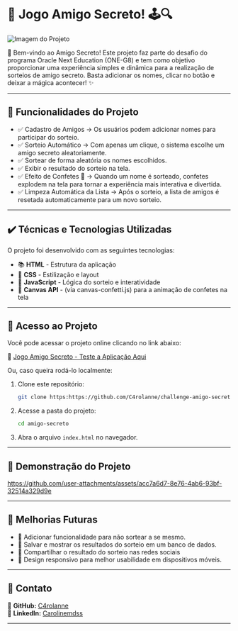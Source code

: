 

# 🎉 Jogo Amigo Secreto! 🕹️🔍

![Imagem do Projeto](https://drive.google.com/uc?id=19YaImkFEXi2gh22NNCV49mAA6hjI7T_8)


🎉 Bem-vindo ao Amigo Secreto!
Este projeto faz parte do desafio do programa Oracle Next Education (ONE-G8) e tem como objetivo proporcionar uma experiência simples e dinâmica para a realização de sorteios de amigo secreto.
Basta adicionar os nomes, clicar no botão e deixar a mágica acontecer! ✨

---

## 🔨 Funcionalidades do Projeto

- ✅ Cadastro de Amigos → Os usuários podem adicionar nomes para participar do sorteio.
- ✅ Sorteio Automático → Com apenas um clique, o sistema escolhe um amigo secreto aleatoriamente.
- ✅ Sortear de forma aleatória os nomes escolhidos.
- ✅ Exibir o resultado do sorteio na tela.
- ✅ Efeito de Confetes 🎊 → Quando um nome é sorteado, confetes explodem na tela para tornar a experiência mais interativa e divertida.
- ✅ Limpeza Automática da Lista → Após o sorteio, a lista de amigos é resetada automaticamente para um novo sorteio.






---

## ✔️ Técnicas e Tecnologias Utilizadas

O projeto foi desenvolvido com as seguintes tecnologias:

- 📚 **HTML** - Estrutura da aplicação
- 🎨 **CSS** - Estilização e layout 
- 📜 **JavaScript** - Lógica do sorteio e interatividade 
- 📌 **Canvas API** - (via canvas-confetti.js) para a animação de confetes na tela

---

## 📁 Acesso ao Projeto

Você pode acessar o projeto online clicando no link abaixo:

🔗 [Jogo Amigo Secreto - Teste a Aplicação Aqui](#)

Ou, caso queira rodá-lo localmente:

1. Clone este repositório:
   ```bash
   git clone https:https://github.com/C4rolanne/challenge-amigo-secreto-One-G8.git
   ```
2. Acesse a pasta do projeto:
   ```bash
   cd amigo-secreto
   ```
3. Abra o arquivo `index.html` no navegador.

---

## 🎥 Demonstração do Projeto




https://github.com/user-attachments/assets/acc7a6d7-8e76-4ab6-93bf-32514a329d9e





---

## 📌 Melhorias Futuras


- 🔹 Adicionar funcionalidade para não sortear a se mesmo.
- 🔹 Salvar e mostrar os resultados do sorteio em um banco de dados.
- 🔹 Compartilhar o resultado do sorteio nas redes sociais
- 🔹 Design responsivo para melhor usabilidade em dispositivos móveis. 




---

## 📄 Contato

📧 **GitHub:** [C4rolanne](https://github.com/C4rolanne)  
🔗 **LinkedIn:** [Carolinemdss](https://www.linkedin.com/in/carolinemdss/)



---




